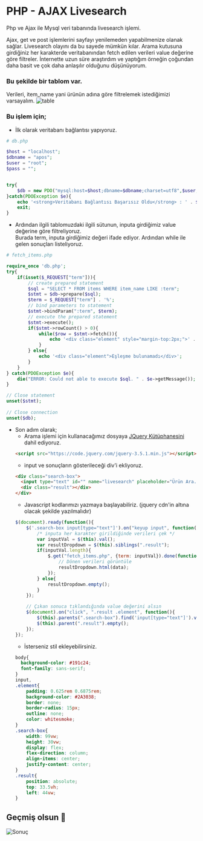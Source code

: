 # PHP - AJAX Livesearch
Php ve Ajax ile Mysql veri tabanında livesearch işlemi.  
  
Ajax, get ve post işlemlerini sayfayı yenilemeden yapabilmenize olanak sağlar. Livesearch olayını da bu sayede mümkün kılar. Arama kutusuna girdiğiniz her karakterde veritabanından fetch edilen verileri value değerine göre filtreler.
İnternette uzun süre araştırdım ve yaptığım örneğin çoğundan daha basit ve çok daha anlaşılır olduğunu düşünüyorum.  
  
### Bu şekilde bir tablom var.
Verileri, item_name yani ürünün adına göre filtrelemek istediğimizi varsayalım.
![table](https://user-images.githubusercontent.com/106887102/189295227-e5ac4f3b-a2da-4a5e-85bb-7f1cddcb001b.png)

   
   
### Bu işlem için;
- İlk olarak veritabanı bağlantısı yapıyoruz.
```php
# db.php  

$host = "localhost";
$dbname = "apos";
$user = "root";
$pass = "";


try{
    $db = new PDO("mysql:host=$host;dbname=$dbname;charset=utf8",$user,$pass);
}catch(PDOException $e){
    echo '<strong>Veritabanı Bağlantısı Başarısız Oldu</strong> : ' . $e->getMessage();
    exit;
}
```  

- Ardından ilgili tablomuzdaki ilgili sütunun, inputa girdiğimiz value değerine göre filtreliyoruz.  
Burada term, inputa girdiğimiz değeri ifade ediyor. Ardından while ile gelen sonuçları listeliyoruz.
```php
# fetch_items.php  

require_once 'db.php';
try{
    if(isset($_REQUEST["term"])){
        // create prepared statement
        $sql = "SELECT * FROM items WHERE item_name LIKE :term";
        $stmt = $db->prepare($sql);
        $term = $_REQUEST["term"] . '%';
        // bind parameters to statement
        $stmt->bindParam(":term", $term);
        // execute the prepared statement
        $stmt->execute();
        if($stmt->rowCount() > 0){
            while($row = $stmt->fetch()){
                echo '<div class="element" style="margin-top:2px;">' . $row["item_name"] . '</div>';
            }
        } else{
            echo '<div class="element">Eşleşme bulunamadı</div>';
        }
    }  
} catch(PDOException $e){
    die("ERROR: Could not able to execute $sql. " . $e->getMessage());
}

// Close statement
unset($stmt);
 
// Close connection
unset($db);
```  

- Son adım olarak;
  - Arama işlemi için kullanacağımız dosyaya [JQuery Kütüphanesini](https://code.jquery.com/jquery-3.5.1.min.js) dahil ediyoruz.
  ```html
  <script src="https://code.jquery.com/jquery-3.5.1.min.js"></script>
  ```
  - input ve sonuçların gösterileceği div'i ekliyoruz.
  ```html
  <div class="search-box">
    <input type="text" id="" name="livesearch" placeholder="Ürün Ara.." ><br>
    <div class="result"></div>
  </div>
  ```
  - Javascript kodlarımızı yazmaya başlayabiliriz. (jquery cdn'in altına olacak şekilde yazılmalıdır)
  ```javascript
  $(document).ready(function(){
      $('.search-box input[type="text"]').on("keyup input", function(){
          /* inputa her karakter girildiğinde verileri çek */
          var inputVal = $(this).val();
          var resultDropdown = $(this).siblings(".result");
          if(inputVal.length){
              $.get("fetch_items.php", {term: inputVal}).done(function(data){
                  // Dönen verileri görüntüle
                  resultDropdown.html(data);
              });
          } else{
              resultDropdown.empty();
          }
      });

      // Çıkan sonuca tıklandığında value değerini alsın
      $(document).on("click", ".result .element", function(){
          $(this).parents(".search-box").find('input[type="text"]').val($(this).text());
          $(this).parent(".result").empty();
      });
  });
  ```
  - İsterseniz stil ekleyebilirsiniz.
  ```css
  body{
    background-color: #191c24;
    font-family: sans-serif;
  }
  input,
  .element{
      padding: 0.625rem 0.6875rem;
      background-color: #2A3038;
      border: none;
      border-radius: 15px;
      outline: none;
      color: whitesmoke;
  }
  .search-box{
      width: 99vw;
      height: 30vw;
      display: flex;
      flex-direction: column;
      align-items: center;
      justify-content: center;
  }
  .result{
      position: absolute;
      top: 33.5vh;
      left: 44vw;
  }
  ```
 ## Geçmiş olsun 👻

![Sonuç](https://user-images.githubusercontent.com/106887102/189302420-1737fb2b-e39b-4e46-ac05-c3e46f7e7a67.gif)


